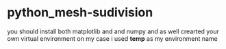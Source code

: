 ﻿# python_mesh-sudivision
 you should install both matplotlib and  and numpy and as well crearted your own virtual environment on my case i used **temp** as my environment name
